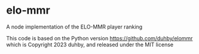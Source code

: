 # elo-mmr
A node implementation of the ELO-MMR player ranking

This code is based on the Python version https://github.com/duhby/elommr which is Copyright 2023 duhby, and released under the MIT license
